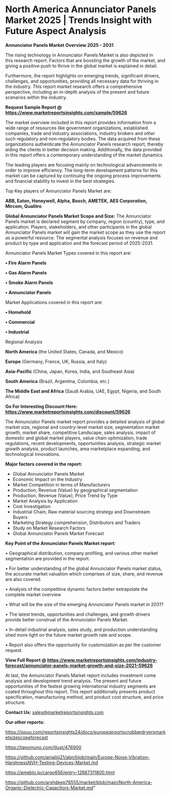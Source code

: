 # North America Annunciator Panels Market 2025 | Trends Insight with Future Aspect Analysis

<Strong> Annunciator Panels Market Overview 2025 - 2031</strong>

The rising technology in Annunciator Panels Market is also depicted in this research report. Factors that are boosting the growth of the market, and giving a positive push to thrive in the global market is explained in detail.

Furthermore, the report highlights on emerging trends, significant drivers, challenges, and opportunities, providing all necessary data for thriving in the industry. This report market research offers a comprehensive perspective, including an in-depth analysis of the present and future scenarios within the industry.

<strong>Request Sample Report @ <a href=https://www.marketreportsinsights.com/sample/59626>https://www.marketreportsinsights.com/sample/59626</a></strong>

The market overview included in this report provides information from a wide range of resources like government organizations, established companies, trade and industry associations, industry brokers and other such regulatory and non-regulatory bodies. The data acquired from these organizations authenticate the Annunciator Panels research report, thereby aiding the clients in better decision making. Additionally, the data provided in this report offers a contemporary understanding of the market dynamics.

The leading players are focusing mainly on technological advancements in order to improve efficiency. The long-term development patterns for this market can be captured by continuing the ongoing process improvements and financial stability to invest in the best strategies.

Top Key players of Annunciator Panels Market are:

<strong>ABB, Eaton, Honeywell, Alpha, Bosch, AMETEK, AES Corporation, Mircom, Qualitro</strong>

<strong><b>Global Annunciator Panels Market Scope and Size:</b></strong>
The Annunciator Panels market is declared segment by company, region (country), type, and application. Players, stakeholders, and other participants in the global Annunciator Panels market will gain the market scope as they use the report as a powerful resource. The segmental analysis focuses on revenue and product by type and application and the forecast period of 2025-2031.

Annunciator Panels Market Types covered in this report are:

<strong>• Fire Alarm Panels

• Gas Alarm Panels

• Smoke Alarm Panels

• Annunciator Panels</strong>

Market Applications covered in this report are:

<strong>• Homehold

• Commercial

• Industrial</strong> 

Regional Analysis

<strong>North America</strong> (the United States, Canada, and Mexico)

<strong>Europe</strong> (Germany, France, UK, Russia, and Italy)

<strong>Asia-Pacific</strong> (China, Japan, Korea, India, and Southeast Asia)

<strong>South America</strong> (Brazil, Argentina, Colombia, etc.)

<strong>The Middle East and Africa</strong> (Saudi Arabia, UAE, Egypt, Nigeria, and South Africa)

<strong>Go For Interesting Discount Here: <a href=https://www.marketreportsinsights.com/discount/59626>https://www.marketreportsinsights.com/discount/59626</a></strong>

The Annunciator Panels market report provides a detailed analysis of global market size, regional and country-level market size, segmentation market growth, market share, competitive Landscape, sales analysis, impact of domestic and global market players, value chain optimization, trade regulations, recent developments, opportunities analysis, strategic market growth analysis, product launches, area marketplace expanding, and technological innovations.

<strong><b>Major factors covered in the report:</b></strong>
<ul>
  <li>Global Annunciator Panels Market </li>
  <li>Economic Impact on the Industry</li>
  <li>Market Competition in terms of Manufacturers</li>
  <li>Production, Revenue (Value) by geographical segmentation</li>
  <li>Production, Revenue (Value), Price Trend by Type</li>
  <li>Market Analysis by Application</li>
  <li>Cost Investigation</li>
  <li>Industrial Chain, Raw material sourcing strategy and Downstream Buyers</li>
  <li>Marketing Strategy comprehension, Distributors and Traders</li>
  <li>Study on Market Research Factors</li>
  <li>Global Annunciator Panels Market Forecast</li>
</ul>

<strong><b>Key Point of the Annunciator Panels Market report:</b></strong>

• Geographical distribution, company profiling, and various other market segmentation are provided in the report.

• For better understanding of the global Annunciator Panels market status, the accurate market valuation which comprises of size, share, and revenue are also covered.

• Analysis of the competitive dynamic factors better extrapolate the complete market overview

• What will be the size of the emerging Annunciator Panels market in 2031?

• The latest trends, opportunities and challenges, and growth drivers provide better construal of the Annunciator Panels Market.

• In-detail industrial analysis, sales study, and production understanding shed more light on the future market growth rate and scope.

• Report also offers the opportunity for customization as per the customer request.

<strong><b>View Full Report @ <a href=https://www.marketreportsinsights.com/industry-forecast/annunciator-panels-market-growth-and-size-2021-59626>https://www.marketreportsinsights.com/industry-forecast/annunciator-panels-market-growth-and-size-2021-59626</a></b></strong>


At last, the Annunciator Panels Market report includes investment come analysis and development trend analysis. The present and future opportunities of the fastest growing international industry segments are coated throughout this report. This report additionally presents product specification, manufacturing method, and product cost structure, and price structure.

<strong>Contact Us:</strong>
sales@marketreportsinsights.com

<strong>Our other reports:</strong>

<a href=https://issuu.com/reportsinsights24/docs/europeairportscrubberdryersmarketsizescopeforecast>https://issuu.com/reportsinsights24/docs/europeairportscrubberdryersmarketsizescopeforecast</a>

<a href=https://tanomuno.com/illust/476900>https://tanomuno.com/illust/476900</a>

<a href=https://github.com/anjaliiii21/abn/blob/main/Europe-Noise-Vibration-HarshnessNVH-Testing-Devices-Market.md>https://github.com/anjaliiii21/abn/blob/main/Europe-Noise-Vibration-HarshnessNVH-Testing-Devices-Market.md</a>

<a href=https://ameblo.jp/cargo656/entry-12887311800.html>https://ameblo.jp/cargo656/entry-12887311800.html</a>

<a href=https://github.com/arshdeep76555/market/blob/main/North-America-Organic-Dielectric-Capacitors-Market.md>https://github.com/arshdeep76555/market/blob/main/North-America-Organic-Dielectric-Capacitors-Market.md</a>"
